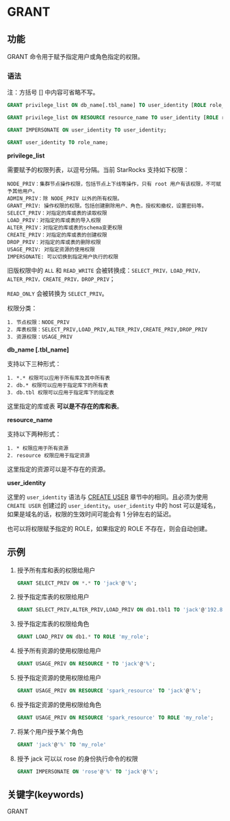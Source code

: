# GRANT

## 功能

GRANT 命令用于赋予指定用户或角色指定的权限。

### 语法

注：方括号 [] 中内容可省略不写。

```SQL
GRANT privilege_list ON db_name[.tbl_name] TO user_identity [ROLE role_name];

GRANT privilege_list ON RESOURCE resource_name TO user_identity [ROLE role_name];

GRANT IMPERSONATE ON user_identity TO user_identity;

GRANT user_identity TO role_name;
```

**privilege_list**

需要赋予的权限列表，以逗号分隔。当前 StarRocks 支持如下权限：

```plain text
NODE_PRIV：集群节点操作权限，包括节点上下线等操作，只有 root 用户有该权限，不可赋予其他用户。
ADMIN_PRIV：除 NODE_PRIV 以外的所有权限。
GRANT_PRIV: 操作权限的权限。包括创建删除用户、角色，授权和撤权，设置密码等。
SELECT_PRIV：对指定的库或表的读取权限
LOAD_PRIV：对指定的库或表的导入权限
ALTER_PRIV：对指定的库或表的schema变更权限
CREATE_PRIV：对指定的库或表的创建权限
DROP_PRIV：对指定的库或表的删除权限
USAGE_PRIV: 对指定资源的使用权限
IMPERSONATE: 可以切换到指定用户执行的权限
```

旧版权限中的 `ALL` 和 `READ_WRITE` 会被转换成：`SELECT_PRIV，LOAD_PRIV，ALTER_PRIV，CREATE_PRIV，DROP_PRIV`；

`READ_ONLY` 会被转换为 `SELECT_PRIV`。

权限分类：

```plain text
1. 节点权限：NODE_PRIV
2. 库表权限：SELECT_PRIV,LOAD_PRIV,ALTER_PRIV,CREATE_PRIV,DROP_PRIV
3. 资源权限：USAGE_PRIV
```

**db_name [.tbl_name]**

支持以下三种形式：

```plain text
1. *.* 权限可以应用于所有库及其中所有表
2. db.* 权限可以应用于指定库下的所有表
3. db.tbl 权限可以应用于指定库下的指定表
```

这里指定的库或表 **可以是不存在的库和表**。

**resource_name**

支持以下两种形式：

```plain text
1. * 权限应用于所有资源
2. resource 权限应用于指定资源
```

这里指定的资源可以是不存在的资源。

**user_identity**

这里的 `user_identity` 语法与 [CREATE USER](../account-management/CREATE%20USER.md) 章节中的相同。且必须为使用 `CREATE USER` 创建过的 `user_identity`。`user_identity` 中的 host 可以是域名，如果是域名的话，权限的生效时间可能会有 1 分钟左右的延迟。

也可以将权限赋予指定的 ROLE，如果指定的 ROLE 不存在，则会自动创建。

## 示例

1. 授予所有库和表的权限给用户

    ```sql
    GRANT SELECT_PRIV ON *.* TO 'jack'@'%';
    ```

2. 授予指定库表的权限给用户

    ```sql
    GRANT SELECT_PRIV,ALTER_PRIV,LOAD_PRIV ON db1.tbl1 TO 'jack'@'192.8.%';
    ```

3. 授予指定库表的权限给角色

    ```sql
    GRANT LOAD_PRIV ON db1.* TO ROLE 'my_role';
    ```

4. 授予所有资源的使用权限给用户

    ```sql
    GRANT USAGE_PRIV ON RESOURCE * TO 'jack'@'%';
    ```

5. 授予指定资源的使用权限给用户

    ```sql
    GRANT USAGE_PRIV ON RESOURCE 'spark_resource' TO 'jack'@'%';
    ```

6. 授予指定资源的使用权限给角色

    ```sql
    GRANT USAGE_PRIV ON RESOURCE 'spark_resource' TO ROLE 'my_role';
    ```

7. 将某个用户授予某个角色

    ```sql
    GRANT 'jack'@'%' TO 'my_role'
    ```

8. 授予 jack 可以以 rose 的身份执行命令的权限

   ```sql
   GRANT IMPERSONATE ON 'rose'@'%' TO 'jack'@'%';
   ```

## 关键字(keywords)

GRANT
